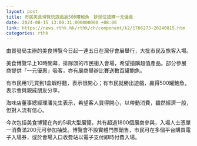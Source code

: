 ```yaml
---
layout: post
title: 市民美食博覽玩遊戲贏500罐鮑魚　排頭位搶購一元優惠
date: 2024-08-15 13:00:31.000000000 +08:00
link: https://news.rthk.hk/rthk/ch/component/k2/1766273-20240815.htm
categories: rthk
---
```


由貿發局主辦的美食博覽今日起一連五日在灣仔會展舉行，大批市民及旅客入場。

美食博覽早上10時開幕，排隊頭的市民衝入會場，希望搶購超值產品。部分參展商提供「一元優惠」吸客，亦有展商舉辦比賽送數百罐鮑魚。

有市民用1元買到1盒蝦籽麵，表示很開心；有市民就勝出遊戲，贏得500罐鮑魚，表示會與親戚朋友分享。

海味店董事總經理潘先生表示，希望客人買得開心，以帶動消費，雖然經濟一般，但對人流有信心。

今次包括美食博覽在內的5項大型展覽，共有超過1800個展商參與，入場人士憑單一消費滿200元可參加抽獎。博覽會不設實體門票銷售，市民可在多個平台購買電子入場券，或於會場入口收費站以電子支付即時付費入場。
